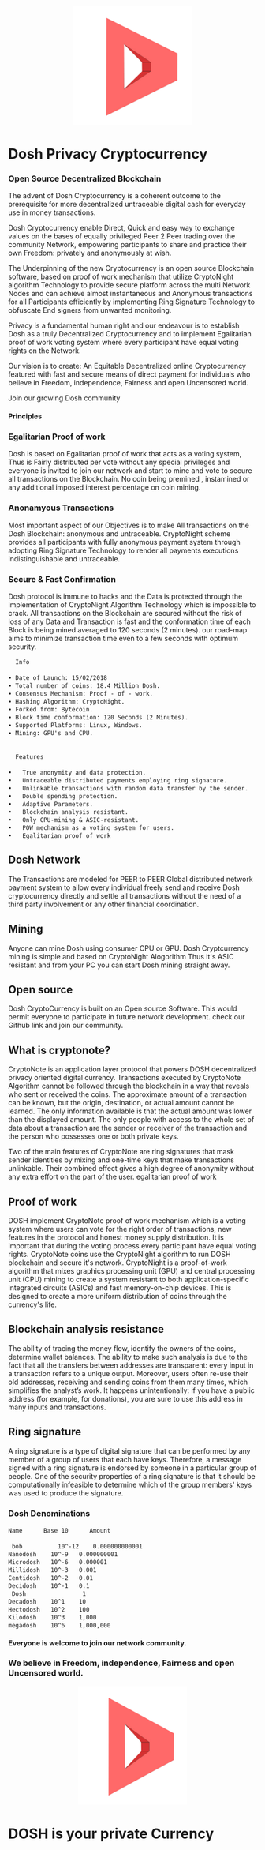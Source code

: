 
<p align="center">
  <img src="dosh-icon.png" width="240" height="240">
</p>


#  Dosh Privacy Cryptocurrency


### Open Source Decentralized Blockchain

The advent of Dosh Cryptocurrency is a coherent outcome to the prerequisite for more decentralized untraceable digital cash for everyday use in money transactions. 

  Dosh Cryptocurrency enable Direct, Quick and easy way to exchange values on the bases of equally privileged Peer 2 Peer trading over the community Network, empowering participants to share and practice their own Freedom: privately and anonymously at wish.
  	
  The Underpinning of the new Cryptocurrency is an open source Blockchain software, based on proof of work mechanism that utilize CryptoNight algorithm Technology to provide secure platform across the multi Network Nodes and can achieve almost instantaneous and Anonymous transactions for all Participants efficiently by implementing Ring Signature Technology to obfuscate End signers from unwanted monitoring. 

  Privacy is a fundamental human right and our endeavour is to establish Dosh as a truly Decentralized Cryptocurrency and to implement Egalitarian proof of work voting system where every participant have equal voting rights on the Network.

  Our vision is to create: An Equitable Decentralized online Cryptocurrency featured with fast and secure means of direct payment for individuals who believe in Freedom, independence, Fairness and open Uncensored world.

  Join our growing Dosh community
  
  #### Principles


### Egalitarian Proof of work

Dosh is based on Egalitarian proof of work that acts as a voting system, Thus is Fairly distributed per vote without any special privileges and everyone is invited to join our network and start to mine and vote to secure all transactions on the Blockchain. No coin being premined , instamined or any additional imposed interest percentage on coin mining.


### Anonamyous Transactions

Most important aspect of our Objectives is to make All transactions on the Dosh Blockchain: anonymous and untraceable. CryptoNight scheme provides all participants with fully anonymous payment system through adopting Ring Signature Technology to render all payments executions indistinguishable and untraceable.


### Secure & Fast Confirmation
Dosh protocol is immune to hacks and the Data is protected through the implementation of CryptoNight Algorithm Technology which is impossible to crack. All transactions on the Blockchain are secured without the risk of loss of any Data and Transaction is fast and the conformation time of each Block is being mined averaged to 120 seconds (2 minutes). our road-map aims to minimize transaction time even to a few seconds with optimum security.

      Info

    ∙ Date of Launch: 15/02/2018
    ∙ Total number of coins: 18.4 Million Dosh.
    ∙ Consensus Mechanism: Proof - of - work.
    ∙ Hashing Algorithm: CryptoNight.
    ∙ Forked from: Bytecoin.
    ∙ Block time conformation: 120 Seconds (2 Minutes).
    ∙ Supported Platforms: Linux, Windows.
    ∙ Mining: GPU's and CPU.


      Features                                      

    •	True anonymity and data protection.
    •	Untraceable distributed payments employing ring signature.
    •	Unlinkable transactions with random data transfer by the sender.
    •	Double spending protection.
    •	Adaptive Parameters. 
    •	Blockchain analysis resistant.
    •	Only CPU-mining & ASIC-resistant.
    •	POW mechanism as a voting system for users.
    •	Egalitarian proof of work

      



## Dosh Network

  The Transactions are modeled for PEER to PEER Global distributed network payment system to allow every individual freely send and receive Dosh cryptocurrency directly and settle all transactions without the need of a third party involvement or any other financial coordination. 

## Mining

  Anyone can mine Dosh using consumer CPU or GPU. Dosh Cryptcurrency mining is simple and based on CryptoNight Alogorithm Thus it's ASIC resistant and from your PC you can start Dosh mining straight away.  

## Open source

  Dosh CryptoCurrency is built on an Open source Software. This would permit everyone to participate in future network development. check our Github link and join our community. 

## What is cryptonote?
 
  CryptoNote is an application layer protocol that powers DOSH decentralized privacy oriented digital currency.
 Transactions executed by CryptoNote Algorithm cannot be followed through the blockchain in a way that reveals who sent or received the coins. The approximate amount of a transaction can be known, but the origin, destination, or actual amount cannot be learned. The only information available is that the actual amount was lower than the displayed amount. The only people with access to the whole set of data about a transaction are the sender or receiver of the transaction and the person who possesses one or both private keys.

  Two of the main features of CryptoNote are ring signatures that mask sender identities by mixing and one-time keys that make transactions unlinkable. Their combined effect gives a high degree of anonymity without any extra effort on the part of the user.
egalitarian proof of work

## Proof of work

  DOSH implement CryptoNote proof of work mechanism which is a voting system where users can vote for the right order of transactions, new features in the protocol and honest money supply distribution. It is important that during the voting process every participant have equal voting rights. CryptoNote coins use the CryptoNight algorithm to run DOSH blockchain and secure it's network. CryptoNight is a proof-of-work algorithm that mixes graphics processing unit (GPU) and central processing unit (CPU) mining to create a system resistant to both application-specific integrated circuits (ASICs) and fast memory-on-chip devices. This is designed to create a more uniform distribution of coins through the currency's life.

## Blockchain analysis resistance

  The ability of tracing the money flow, identify the owners of the coins, determine wallet balances. The ability to make such analysis is due to the fact that all the transfers between addresses are transparent: every input in a transaction refers to a unique output. Moreover, users often re-use their old addresses, receiving and sending coins from them many times, which simplifies the analyst’s work. It happens unintentionally: if you have a public address (for example, for donations), you are sure to use this address in many inputs and transactions.

## Ring signature

  A ring signature is a type of digital signature that can be performed by any member of a group of users that each have keys. Therefore, a message signed with a ring signature is endorsed by someone in a particular group of people. One of the security properties of a ring signature is that it should be computationally infeasible to determine which of the group members' keys was used to produce the signature.


### Dosh Denominations
    Name	  Base 10	   Amount
    
     bob	      10^-12	0.000000000001
    Nanodosh	10^-9	0.000000001
    Microdosh	10^-6	0.000001
    Millidosh	10^-3	0.001
    Centidosh	10^-2	0.01
    Decidosh	10^-1	0.1
     Dosh	         	 1
    Decadosh	10^1	10
    Hectodosh	10^2	100
    Kilodosh	10^3	1,000
    megadosh	10^6	1,000,000


  #### Everyone is welcome to join our network community.
 
###  We believe in Freedom, independence, Fairness and open Uncensored world.
 
 
 <p align="center">
  <img src="dosh-icon.png" width="220" height="240">
</p>

# DOSH is your private Currency
